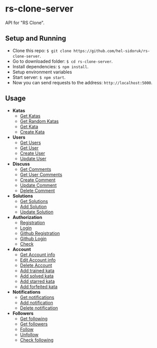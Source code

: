 # rs-clone-server
API for "RS Clone".

## Setup and Running

- Clone this repo: `$ git clone https://github.com/hel-sidoruk/rs-clone-server`.
- Go to downloaded folder: `$ cd rs-clone-server`.
- Install dependencies: `$ npm install`.
- Setup environment variables
- Start server: `$ npm start`.
- Now you can send requests to the address: `http://localhost:5000`.

## Usage

- **Katas**
    - [Get Katas](https://github.com/hel-sidoruk/rs-clone-server/docs/katas.md#get-katas)
    - [Get Random Katas](https://github.com/hel-sidoruk/rs-clone-server/docs/katas.md#get-random-katas)
    - [Get Kata](https://github.com/hel-sidoruk/rs-clone-server/docs/katas.md#get-kata)
    - [Create Kata](https://github.com/hel-sidoruk/rs-clone-server/docs/katas.md#create-kata)
- **Users**
    - [Get Users](https://github.com/hel-sidoruk/rs-clone-server/docs/users.md#get-users)
    - [Get User](https://github.com/hel-sidoruk/rs-clone-server/docs/users.md#get-user)
    - [Create User](https://github.com/hel-sidoruk/rs-clone-server/docs/users.md#create-user)
    - [Update User](https://github.com/hel-sidoruk/rs-clone-server/docs/users.md#update-user)
- **Discuss**
    - [Get Comments](https://github.com/hel-sidoruk/rs-clone-server/docs/discuss.md#get-comments)
    - [Get User Comments](https://github.com/hel-sidoruk/rs-clone-server/docs/discuss.md#get-user-comments)
    - [Create Comment](https://github.com/hel-sidoruk/rs-clone-server/docs/discuss.md#create-comment)
    - [Update Comment](https://github.com/hel-sidoruk/rs-clone-server/docs/discuss.md#update-comment)
    - [Delete Comment](https://github.com/hel-sidoruk/rs-clone-server/docs/discuss.md#delete-comment)
- **Solutions**
    - [Get Solutions](https://github.com/hel-sidoruk//docs/solutions.md#get-solutions)
    - [Add Solution](https://github.com/hel-sidoruk//docs/solutions.md#add-solution)
    - [Update Solution](https://github.com/hel-sidoruk//docs/solutions.md#update-solution)
- **Authorization**
    - [Registration](https://github.com/hel-sidoruk/rs-clone-server/docs/auth.md#registration)
    - [Login](https://github.com/hel-sidoruk/rs-clone-server/docs/auth.md#login)
    - [Github Registration](https://github.com/hel-sidoruk/rs-clone-server/docs/auth.md#github-registration)
    - [Github Login](https://github.com/hel-sidoruk/rs-clone-server/docs/auth.md#github-login)
    - [Check](https://github.com/hel-sidoruk/rs-clone-server/docs/auth.md#check)
- **Account**
    - [Get Account info](https://github.com/hel-sidoruk/rs-clone-server/docs/account.md#get-account-info)
    - [Edit Account info](https://github.com/hel-sidoruk/rs-clone-server/docs/account.md#edit-account-info)
    - [Delete Account](https://github.com/hel-sidoruk/rs-clone-server/docs/account.md#delete-account)
    - [Add trained kata](https://github.com/hel-sidoruk/rs-clone-server/docs/account.md#add-trained-kata)
    - [Add solved kata](https://github.com/hel-sidoruk/rs-clone-server/docs/account.md#add-solved-kata)
    - [Add starred kata](https://github.com/hel-sidoruk/rs-clone-server/docs/account.md#add-starred-kata)
    - [Add forfeited kata](https://github.com/hel-sidoruk/rs-clone-server/docs/account.md#add-forfeited-kata)
- **Notifications**
    - [Get notifications](https://github.com/hel-sidoruk/rs-clone-server/docs/notifications.md#get-notifications)
    - [Add notification](https://github.com/hel-sidoruk/rs-clone-server/docs/notifications.md#add-notification)
    - [Delete notification](https://github.com/hel-sidoruk/rs-clone-server/docs/notifications.md#delete-notification)
- **Followers**
    - [Get following](https://github.com/hel-sidoruk/rs-clone-server/docs/followers.md#get-following)
    - [Get followers](https://github.com/hel-sidoruk/rs-clone-server/docs/followers.md#get-followers)
    - [Follow](https://github.com/hel-sidoruk/rs-clone-server/docs/followers.md#follow)
    - [Unfollow](https://github.com/hel-sidoruk/rs-clone-server/docs/followers.md#unfollow)
    - [Check following](https://github.com/hel-sidoruk/rs-clone-server/docs/followers.md#check-following)
